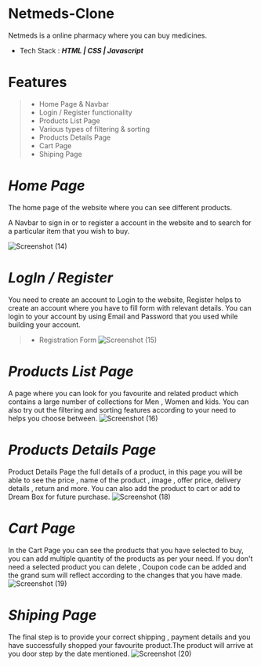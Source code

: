 # Netmeds-Clone
Netmeds is a online pharmacy where you can buy medicines.

- Tech Stack :
***HTML | CSS | Javascript***

Features
=======

>- Home Page & Navbar
>- Login / Register functionality
>- Products List Page
>- Various types of filtering & sorting
>- Products Details Page
>- Cart Page
>- Shiping Page

***Home Page***
==============

The home page of the website where you can see different products.

A Navbar to sign in or to register a account in the website and to search for a particular item that you wish to buy.

![Screenshot (14)](https://user-images.githubusercontent.com/103952018/194708029-f148407c-55ad-4ac2-9c95-daa9f2b81488.png)


***LogIn / Register***
======

You need to create an account to Login to the website, Register helps to create an account where you have to fill form with relevant details.
You can login to your account by using Email and Password that you used while building your account.

>- Registration Form
![Screenshot (15)](https://user-images.githubusercontent.com/103952018/194708091-46332382-3b7a-47ed-9e75-523bab3d5f53.png)


***Products List Page***
====

A page where you can look for you favourite and related product which contains a large number of collections for Men , Women and kids.
You can also try out the filtering and sorting features according to your need to helps you choose between.
![Screenshot (16)](https://user-images.githubusercontent.com/103952018/194708150-1f6e36b9-61dd-48b1-a043-887a9d668de0.png)

***Products Details Page***
====

Product Details Page the full details of a product, in this page you will be able to see the price , name of the product , image , offer price, delivery details , return and more. You can also add the product to cart or add to Dream Box for future purchase. 
![Screenshot (18)](https://user-images.githubusercontent.com/103952018/194708214-34040cc6-86a0-4823-a361-d3d22fe13f4d.png)

***Cart Page***
====

In the Cart Page you can see the products that you have selected to buy, you can add multiple quantity of the products as per your need.
If you don't need a selected product you can delete , Coupon code can be added and the grand sum will reflect according to the changes that you have made.
![Screenshot (19)](https://user-images.githubusercontent.com/103952018/194708254-392cd2ae-b65a-4632-83d4-60a6e6825931.png)

***Shiping Page***
=====

The final step is to provide your correct shipping , payment details and you have successfully shopped your favourite product.The product will arrive at you door step by the date mentioned.
![Screenshot (20)](https://user-images.githubusercontent.com/103952018/194708303-d1412516-90ab-4052-8fc7-c966ec0b75bf.png)




